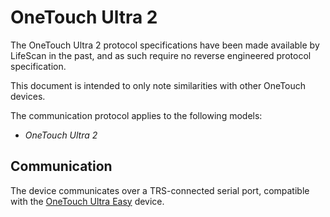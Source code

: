 <!--
SPDX-FileCopyrightText: 2016 The Glucometer Protocols Authors

SPDX-License-Identifier: CC-BY-SA-4.0
-->

# OneTouch Ultra 2

The OneTouch Ultra 2 protocol specifications have been made available by
LifeScan in the past, and as such require no reverse engineered protocol
specification.

This document is intended to only note similarities with other OneTouch devices.

The communication protocol applies to the following models:

 * *OneTouch Ultra 2*

## Communication

The device communicates over a TRS-connected serial port, compatible with
the [OneTouch Ultra Easy](onetouch-ultraeasy.md) device.
